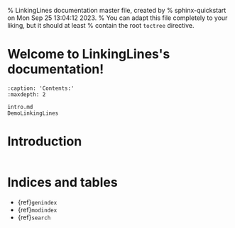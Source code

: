 % LinkingLines documentation master file, created by
% sphinx-quickstart on Mon Sep 25 13:04:12 2023.
% You can adapt this file completely to your liking, but it should at least
% contain the root `toctree` directive.

# Welcome to LinkingLines's documentation!

```{toctree}
:caption: 'Contents:'
:maxdepth: 2

intro.md
DemoLinkingLines
```

# Introduction

```{include} intro.md
```

# Indices and tables

- {ref}`genindex`
- {ref}`modindex`
- {ref}`search`
